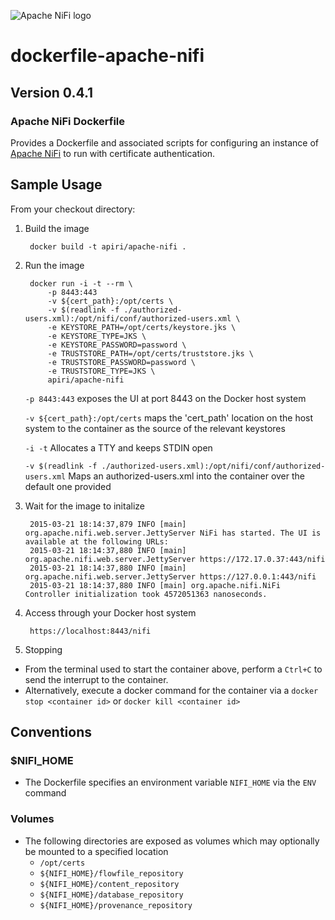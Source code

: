 ![Apache NiFi logo](http://nifi.apache.org/images/niFi-logo-horizontal.png "Apache NiFi")
# dockerfile-apache-nifi
## Version 0.4.1

### Apache NiFi Dockerfile

Provides a Dockerfile and associated scripts for configuring an instance of [Apache NiFi](http://nifi.apache.org) to run with certificate authentication.  

## Sample Usage

From your checkout directory:
		
1. Build the image

        docker build -t apiri/apache-nifi .
		
2. Run the image 

		docker run -i -t --rm \
	   	 	-p 8443:443
	    	-v ${cert_path}:/opt/certs \
	    	-v $(readlink -f ./authorized-users.xml):/opt/nifi/conf/authorized-users.xml \
	    	-e KEYSTORE_PATH=/opt/certs/keystore.jks \
	    	-e KEYSTORE_TYPE=JKS \
	    	-e KEYSTORE_PASSWORD=password \
	    	-e TRUSTSTORE_PATH=/opt/certs/truststore.jks \
	    	-e TRUSTSTORE_PASSWORD=password \
	    	-e TRUSTSTORE_TYPE=JKS \
	    	apiri/apache-nifi


	`-p 8443:443`
	exposes the UI at port 8443 on the Docker host system

	`-v ${cert_path}:/opt/certs` 
	maps the 'cert_path' location on the host system to the container as the source of the relevant keystores

	`-i -t` Allocates a TTY and keeps STDIN open

	`-v $(readlink -f ./authorized-users.xml):/opt/nifi/conf/authorized-users.xml` Maps an authorized-users.xml into the container over the default one provided

3. Wait for the image to initalize

		2015-03-21 18:14:37,879 INFO [main] org.apache.nifi.web.server.JettyServer NiFi has started. The UI is available at the following URLs:
		2015-03-21 18:14:37,880 INFO [main] org.apache.nifi.web.server.JettyServer https://172.17.0.37:443/nifi
		2015-03-21 18:14:37,880 INFO [main] org.apache.nifi.web.server.JettyServer https://127.0.0.1:443/nifi
		2015-03-21 18:14:37,880 INFO [main] org.apache.nifi.NiFi Controller initialization took 4572051363 nanoseconds.
		
4. Access through your Docker host system
 	
		https://localhost:8443/nifi
		
5. Stopping
		
* From the terminal used to start the container above, perform a `Ctrl+C` to send the interrupt to the container.
* Alternatively, execute a docker command for the container via a `docker stop <container id>` or `docker kill <container id>`

		
## Conventions
### $NIFI_HOME
- The Dockerfile specifies an environment variable `NIFI_HOME` via the `ENV` command

### Volumes
- The following directories are exposed as volumes which may optionally be mounted to a specified location
	- `/opt/certs`
	- `${NIFI_HOME}/flowfile_repository`
	- `${NIFI_HOME}/content_repository`
	- `${NIFI_HOME}/database_repository`
	- `${NIFI_HOME}/provenance_repository`
